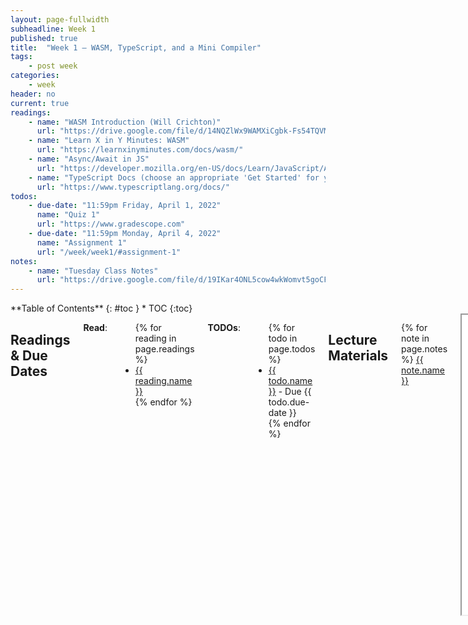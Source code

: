 ```yaml
---
layout: page-fullwidth
subheadline: Week 1
published: true
title:  "Week 1 – WASM, TypeScript, and a Mini Compiler"
tags:
    - post week
categories:
    - week
header: no
current: true
readings:
    - name: "WASM Introduction (Will Crichton)"
      url: "https://drive.google.com/file/d/14NQZlWx9WAMXiCgbk-Fs54TQVMnviQdo/view"
    - name: "Learn X in Y Minutes: WASM"
      url: "https://learnxinyminutes.com/docs/wasm/"
    - name: "Async/Await in JS"
      url: "https://developer.mozilla.org/en-US/docs/Learn/JavaScript/Asynchronous/Promises"
    - name: "TypeScript Docs (choose an appropriate 'Get Started' for you)"
      url: "https://www.typescriptlang.org/docs/"
todos:
    - due-date: "11:59pm Friday, April 1, 2022"
      name: "Quiz 1"
      url: "https://www.gradescope.com"
    - due-date: "11:59pm Monday, April 4, 2022"
      name: "Assignment 1"
      url: "/week/week1/#assignment-1"
notes:
    - name: "Tuesday Class Notes"
      url: "https://drive.google.com/file/d/19IKar4ONL5cow4wkWomvt5goCFo70wLe"
---
```


<div class="row">
<div class="medium-4 medium-push-8 columns" markdown="1">
<div class="panel radius fixed-toc"  data-options="sticky_on:large" markdown="1">
**Table of Contents**
{: #toc }
*  TOC
{:toc}
</div>
</div><!-- /.medium-4.columns -->

<div class="medium-8 medium-pull-4 columns" markdown="1">

## Readings & Due Dates

**Read**:

<ul>
{% for reading in page.readings %}
<li><a target="_blank" href="{{ reading.url }}">{{ reading.name }}</a></li>
{% endfor %}
</ul>

**TODOs**:

<ul>
{% for todo in page.todos %}
<li><a target="_blank" href="{{ todo.url }}">{{ todo.name }}</a> - Due {{ todo.due-date }}</li>
{% endfor %}
</ul>

## Lecture Materials

{% for note in page.notes %}
<a href="{{ note.url }}">{{ note.name }}</a>
<iframe src="{{ note.url }}/preview" width="640" height="480" allow="autoplay"></iframe>
{% else %}
_Links to podcasts, notes, and code from class will be here after they're created!_
{% endfor %}

## Assignment 1

In this programming assignment, you will start from a compiler that we
(mostly) provide based on one from class. You will add binary arithmetic
operators and a few built-in Python functions.

Starter code is here:

[https://github.com/ucsd-cse231-s22/pa1](https://github.com/ucsd-cse231-s22/pa1)

In the _office hours sessions_ for week 1 (see calendar on [homepage](/)), we
will run tutorials for doing much of the needed work for this assignment.
Seriously, go and you'll see how much we've tutorialized this assignment for
you! These sessions will also be recorded.

### Problem Specification

The grammar of the language your compiler will support is:

```
program := <stmt> ...
stmt := <name> = <expr>
      | <expr>
expr := <number>
      | <name>
      | <expr> <op> <expr>         (you!)
      | <builtin1>(<expr>)
      | <builtin2>(<expr>, <expr>) (you!)
op   := + | - | *                  (you!)
builtin1 := print | abs            (you! [abs])
builtin2 := max | min | pow        (you!)
number := 32-bit integer literals
```

You can see this (mostly) reflected in the `ast.ts`, with `parser.ts`
converting from a parse tree representation to the AST representation. Then
code generation for several of them is implemented for you in `compiler.ts`.
You will need to add the cases corresponding to binary operators and the new
builtins, which are labeled with `(you!)` in the grammar above.

Your task will be to make it so input programs using the binary operators,
and the builtin functions listed above, have the following behavior:

- `+`, `-`, and `*` should use the corresponding WASM operators `i32.add`,
`i32.sub`, and `i32.mul` on the two operands after evaluating them
- `abs` should produce the absolute value of its argument
- `max`/`min`/`pow` should take two arguments and produce the larger of the
numbers, the smaller of the numbers, and the first number raised to the
other's power, respectively

Your implementation is up to you, but a likely approach is:

- Add expressions for binary operators and builtin2 to `ast.ts`
- Add parsing support for these expressions in `parser.ts`
- Add code generation for these expressions in `compiler.ts`
- Add TypeScript functions to implement the new builtins as necessary (use
`print` as a guide)
- Test this as you go by adding tests in the tests/ directory
- Watch your program work in the browser by opening build/index.html in a
browser of your choice.

We recommend implementing these features one at a time (don't try to do
multiple new kinds of expressions at once), so that you can test more
incrementally.

### Testing

We use the [Mocha test framework](https://mochajs.org/) along with 
[Chai assertion library](https://www.chaijs.com/) to simplify testing the 
compiler. We provide some starter testing code in `tests/parser.test.ts` and 
`tests/runner.test.ts`. We included comments in these files to get you started
testing the compiler and we added to-dos where we expect additional tests.
We encourage you to test other parts of the compiler individually if you
find yourself stuck, like `compile`.

A few specific cases have specific errors we will test for:

1. If the program doesn't parse correctly, make sure the error has
`ParseError` as a substring of the thrown message
2. If the program uses a name that isn't defined, make sure the error has
`ReferenceError` as a substring of the thrown message

To throw specific errors, `throw new Error(" message here ...")` suffices (this
uses the built-in `Error` class in JavaScript/TypeScript). If you want to make
specialized exception classes, go for it! We will make refinements like this in
future assignments.

### Building and Running

To get started, make sure you have NodeJS installed
[https://nodejs.org/en/download/](https://nodejs.org/en/download/), and check
out this repository. In the repository, run

```
npm install
```

This will download and install the necessary WASM and Typescript dependencies.

You can build `index.html` by running:

```
npm run build-web
```

And then open the created file in `build/index.html` in a browser to get the
textbox and run button for your code.

You can run test suits using the following command, and it will print a summary
of passing and failing tests:

```
npm test
```

### Writeup

In a file called `README.txt`, answer the following questions:

1. Give three examples of Python programs that use binary operators and/or
builtins from this PA, but have different behavior than your compiler. For
each, write:
  - a sentence about why that is
  - a sentence about what you might do to extend the compiler to support it
2. What resources did you find most helpful in completing the assignment?
3. Who (if anyone) in the class did you work with on the assignment? (See
collaboration below)

### Collaboration

You can discuss your approach and code with anyone in the class, make study
groups to work together, have public discussions on the course message board,
and so on. Make sure to give credit to collaborators in your README (see
below) and make an individual submission. This assignment is predominantly
_for your learning and practice_. Other assignments in the course will be
completed on your own and/or with additional assessment and have more
restrictive collaboration policies.

### Submission

You can submit your code to the `pa1` assignment on Gradescope.

### Grading

Most of your grade on this assignment comes simply from the autograded
component – we want to make sure you have everything built successfully. A
note that future assignments will not necessarily follow this scheme.

- 90% Autograder Tests
- 10% Written Responses

Another note about stakes while discussing credit – this class's material is
necessarily _cumulative_. That means that the next assignment will build on this
one, not just conceptually but concretely in terms of code. As a result:

- It's important that you understand this one!
- There will be another opportunity to demonstrate that you understood this one
on the next assignment!  So if you're worried that you've done poorly on the
assignment, don't assume your grade is forever ruined, there will be
opportunities to regain credit for this. Focus on learning.

### Useful References

- Lezer, particularly TreeCursor
[https://lezer.codemirror.net/docs/ref/#tree.TreeCursor](https://lezer.codemirror.net/docs/ref/#tree.TreeCursor),
which we are using for a parser library
- lezer-python, which is an open-source grammar for Python developed for lezer [https://github.com/lezer-parser/python/blob/master/src/python.grammar](https://github.com/lezer-parser/python/blob/master/src/python.grammar)
- Typescript [https://www.typescriptlang.org/docs](https://www.typescriptlang.org/docs)
- A useful WASM quick tutorial [https://learnxinyminutes.com/docs/wasm/](https://learnxinyminutes.com/docs/wasm/)
- A description of tagged unions in Typescript [https://basarat.gitbook.io/typescript/type-system/discriminated-unions](https://basarat.gitbook.io/typescript/type-system/discriminated-unions), which is how the AST we chose is structured


</div>

